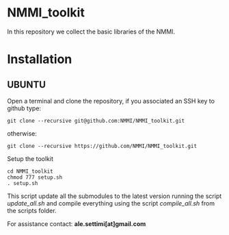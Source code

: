# NMMI_toolkit
In this repository we collect the basic libraries of the NMMI.

Installation
===

UBUNTU
---

Open a terminal and clone the repository, if you associated an SSH key to github type:
```
git clone --recursive git@github.com:NMMI/NMMI_toolkit.git
```
otherwise:
```
git clone --recursive https://github.com/NMMI/NMMI_toolkit.git
```

Setup the toolkit
```
cd NMMI_toolkit
chmod 777 setup.sh
. setup.sh
```

This script update all the submodules to the latest version running the script *update_all.sh* and compile everything using the script *compile_all.sh* from the scripts folder.

For assistance contact: **ale.settimi[at]gmail.com**
